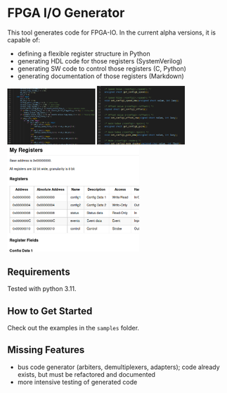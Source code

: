 FPGA I/O Generator
==================

This tool generates code for FPGA-IO. In the current alpha versions, it is capable of:

- defining a flexible register structure in Python
- generating HDL code for those registers (SystemVerilog)
- generating SW code to control those registers (C, Python)
- generating documentation of those registers (Markdown)


<img src="./doc/demo_03_sv.png" width="200" />
<img src="./doc/demo_03_h.png" width="200" />
<img src="./doc/demo_03_md.png" width="300" />


Requirements
------------

Tested with python 3.11.


How to Get Started
------------------

Check out the examples in the `samples` folder.


Missing Features
----------------

- bus code generator (arbiters, demultiplexers, adapters); code already exists, but must be refactored and documented
- more intensive testing of generated code
